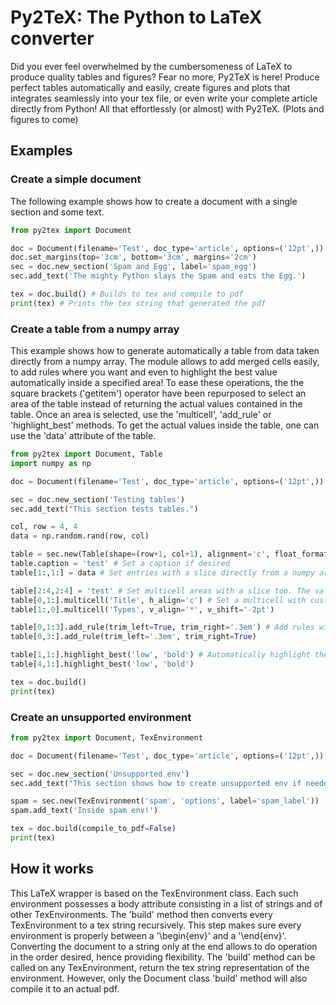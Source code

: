 # Py2TeX: The Python to LaTeX converter

Did you ever feel overwhelmed by the cumbersomeness of LaTeX to produce quality tables and figures? Fear no more, Py2TeX is here! Produce perfect tables automatically and easily, create figures and plots that integrates seamlessly into your tex file, or even write your complete article directly from Python! All that effortlessly (or almost) with Py2TeX. (Plots and figures to come)

## Examples

### Create a simple document

The following example shows how to create a document with a single section and some text.
```python
from py2tex import Document

doc = Document(filename='Test', doc_type='article', options=('12pt',))
doc.set_margins(top='3cm', bottom='3cm', margins='2cm')
sec = doc.new_section('Spam and Egg', label='spam_egg')
sec.add_text('The mighty Python slays the Spam and eats the Egg.')

tex = doc.build() # Builds to tex and compile to pdf
print(tex) # Prints the tex string that generated the pdf
```

### Create a table from a numpy array

This example shows how to generate automatically a table from data taken directly from a numpy array. The module allows to add merged cells easily, to add rules where you want and even to highlight the best value automatically inside a specified area! To ease these operations, the the square brackets ('getitem') operator have been repurposed to select an area of the table instead of returning the actual values contained in the table. Once an area is selected, use the 'multicell', 'add_rule' or 'highlight_best' methods. To get the actual values inside the table, one can use the 'data' attribute of the table.
```python
from py2tex import Document, Table
import numpy as np

doc = Document(filename='Test', doc_type='article', options=('12pt',))

sec = doc.new_section('Testing tables')
sec.add_text("This section tests tables.")

col, row = 4, 4
data = np.random.rand(row, col)

table = sec.new(Table(shape=(row+1, col+1), alignment='c', float_format='.2f'))
table.caption = 'test' # Set a caption if desired
table[1:,1:] = data # Set entries with a slice directly from a numpy array!

table[2:4,2:4] = 'test' # Set multicell areas with a slice too. The value is contained in the top left cell (here it would be cell (2,2))
table[0,1:].multicell('Title', h_align='c') # Set a multicell with custom parameters
table[1:,0].multicell('Types', v_align='*', v_shift='-2pt')

table[0,1:3].add_rule(trim_left=True, trim_right='.3em') # Add rules with parameters where you want
table[0,3:].add_rule(trim_left='.3em', trim_right=True)

table[1,1:].highlight_best('low', 'bold') # Automatically highlight the best value inside the specified slice
table[4,1:].highlight_best('low', 'bold')

tex = doc.build()
print(tex)
```

### Create an unsupported environment
```python
from py2tex import Document, TexEnvironment

doc = Document(filename='Test', doc_type='article', options=('12pt',))

sec = doc.new_section('Unsupported env')
sec.add_text("This section shows how to create unsupported env if needed.")

spam = sec.new(TexEnvironment('spam', 'options', label='spam_label'))
spam.add_text('Inside spam env!')

tex = doc.build(compile_to_pdf=False)
print(tex)
```

## How it works

This LaTeX wrapper is based on the TexEnvironment class. Each such environment possesses a body attribute consisting in a list of strings and of other TexEnvironments. The 'build' method then converts every TexEnvironment to a tex string recursively. This step makes sure every environment is properly between a '\begin{env}' and a '\end{env}'. Converting the document to a string only at the end allows to do operation in the order desired, hence providing flexibility. The 'build' method can be called on any TexEnvironment, return the tex string representation of the environment. However, only the Document class 'build' method will also compile it to an actual pdf.
